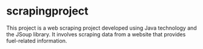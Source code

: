 # scrapingproject
This project is a web scraping project developed using Java technology and the JSoup library. 
It involves scraping data from a website that provides fuel-related information.
